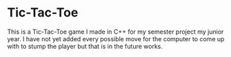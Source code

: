 # Tic-Tac-Toe

This is a Tic-Tac-Toe game I made in C++ for my semester project my junior year.
I have not yet added every possible move for the computer to come up with to
stump the player but that is in the future works.
